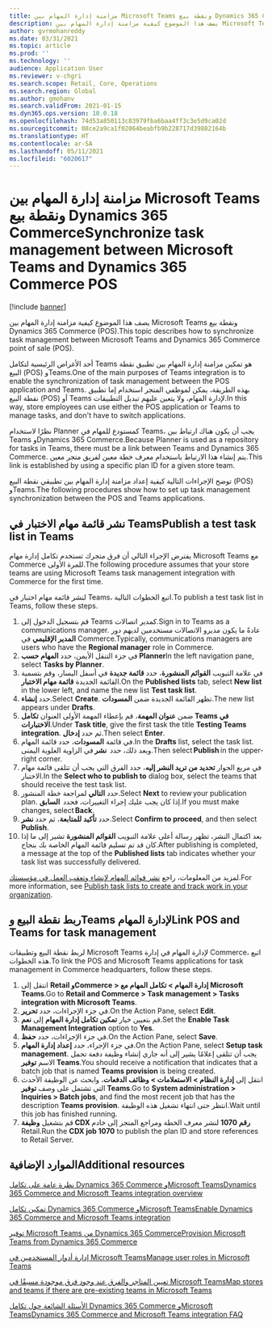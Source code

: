 ```yaml
---
title: مزامنة إدارة المهام بين Microsoft Teams ونقطة بيع Dynamics 365 Commerce
description: يصف هذا الموضوع كيفية مزامنة إدارة المهام بين Microsoft Teams ونقطة بيع Dynamics 365 Commerce (POS).
author: gvrmohanreddy
ms.date: 03/31/2021
ms.topic: article
ms.prod: ''
ms.technology: ''
audience: Application User
ms.reviewer: v-chgri
ms.search.scope: Retail, Core, Operations
ms.search.region: Global
ms.author: gmohanv
ms.search.validFrom: 2021-01-15
ms.dyn365.ops.version: 10.0.18
ms.openlocfilehash: 74d53a850113c83979fba6baa4ff3c3e5d9ca02d
ms.sourcegitcommit: 08ce2a9ca1f02064beabfb9b228717d39882164b
ms.translationtype: HT
ms.contentlocale: ar-SA
ms.lasthandoff: 05/11/2021
ms.locfileid: "6020617"
---
```

# <a name="synchronize-task-management-between-microsoft-teams-and-dynamics-365-commerce-pos"></a><span data-ttu-id="25357-103">مزامنة إدارة المهام بين Microsoft Teams ونقطة بيع Dynamics 365 Commerce</span><span class="sxs-lookup"><span data-stu-id="25357-103">Synchronize task management between Microsoft Teams and Dynamics 365 Commerce POS</span></span>

[!include [banner](includes/banner.md)]

<span data-ttu-id="25357-104">يصف هذا الموضوع كيفية مزامنة إدارة المهام بين Microsoft Teams ونقطة بيع Dynamics 365 Commerce (POS).</span><span class="sxs-lookup"><span data-stu-id="25357-104">This topic describes how to synchronize task management between Microsoft Teams and Dynamics 365 Commerce point of sale (POS).</span></span>

<span data-ttu-id="25357-105">أحد الأغراض الرئيسية لتكامل Teams هو تمكين مزامنة إدارة المهام بين تطبيق نقطة البيع (POS) وTeams.</span><span class="sxs-lookup"><span data-stu-id="25357-105">One of the main purposes of Teams integration is to enable the synchronization of task management between the POS application and Teams.</span></span> <span data-ttu-id="25357-106">بهذه الطريقة، يمكن لموظفي المتجر استخدام إما تطبيق نقطة البيع (POS) أو Teams لإدارة المهام، ولا يتعين عليهم تبديل التطبيقات.</span><span class="sxs-lookup"><span data-stu-id="25357-106">In this way, store employees can use either the POS application or Teams to manage tasks, and don't have to switch applications.</span></span>

<span data-ttu-id="25357-107">نظرًا لاستخدام Planner كمستودع للمهام في Teams، يجب أن يكون هناك ارتباط بين Teams وDynamics 365 Commerce.</span><span class="sxs-lookup"><span data-stu-id="25357-107">Because Planner is used as a repository for tasks in Teams, there must be a link between Teams and Dynamics 365 Commerce.</span></span> <span data-ttu-id="25357-108">يتم إنشاء هذا الارتباط باستخدام معرف خطة معين لفريق متجر معين.</span><span class="sxs-lookup"><span data-stu-id="25357-108">This link is established by using a specific plan ID for a given store team.</span></span>

<span data-ttu-id="25357-109">توضح الإجراءات التالية كيفية إعداد مزامنة إدارة المهام بين تطبيقي نقطة البيع (POS) وTeams.</span><span class="sxs-lookup"><span data-stu-id="25357-109">The following procedures show how to set up task management synchronization between the POS and Teams applications.</span></span>

## <a name="publish-a-test-task-list-in-teams"></a><span data-ttu-id="25357-110">نشر قائمة مهام الاختبار في Teams</span><span class="sxs-lookup"><span data-stu-id="25357-110">Publish a test task list in Teams</span></span>

<span data-ttu-id="25357-111">يفترض الإجراء التالي أن فرق متجرك تستخدم تكامل إدارة مهام Microsoft Teams مع Commerce للمرة الأولى.</span><span class="sxs-lookup"><span data-stu-id="25357-111">The following procedure assumes that your store teams are using Microsoft Teams task management integration with Commerce for the first time.</span></span>

<span data-ttu-id="25357-112">لنشر قائمة مهام اختبار في Teams، اتبع الخطوات التالية.</span><span class="sxs-lookup"><span data-stu-id="25357-112">To publish a test task list in Teams, follow these steps.</span></span>

1. <span data-ttu-id="25357-113">قم بتسجيل الدخول إلى Teams كمدير اتصالات.</span><span class="sxs-lookup"><span data-stu-id="25357-113">Sign in to Teams as a communications manager.</span></span> <span data-ttu-id="25357-114">عادةً ما يكون مديرو الاتصالات مستخدمين لديهم دور **المدير الإقليمي** في Commerce.</span><span class="sxs-lookup"><span data-stu-id="25357-114">Typically, communications managers are users who have the **Regional manager** role in Commerce.</span></span>
1. <span data-ttu-id="25357-115">في جزء التنقل الأيمن، حدد **المهام حسب Planner**</span><span class="sxs-lookup"><span data-stu-id="25357-115">In the left navigation pane, select **Tasks by Planner**.</span></span>
1. <span data-ttu-id="25357-116">في علامة التبويب **القوائم المنشورة**، حدد **قائمة جديدة** في أسفل اليسار، وقم بتسمية القائمة الجديدة **قائمة مهام الاختبار**.</span><span class="sxs-lookup"><span data-stu-id="25357-116">On the **Published lists** tab, select **New list** in the lower left, and name the new list **Test task list**.</span></span>
1. <span data-ttu-id="25357-117">حدد **إنشاء**.</span><span class="sxs-lookup"><span data-stu-id="25357-117">Select **Create**.</span></span> <span data-ttu-id="25357-118">تظهر القائمة الجديدة ضمن **المسودات**.</span><span class="sxs-lookup"><span data-stu-id="25357-118">The new list appears under **Drafts**.</span></span>
1. <span data-ttu-id="25357-119">ضمن **عنوان المهمة**، قم بإعطاء المهمة الأولى العنوان **تكامل Teams في الاختبارات**.</span><span class="sxs-lookup"><span data-stu-id="25357-119">Under **Task title**, give the first task the title **Testing Teams integration**.</span></span> <span data-ttu-id="25357-120">ثم حدد **إدخال**.</span><span class="sxs-lookup"><span data-stu-id="25357-120">Then select **Enter**.</span></span>
1. <span data-ttu-id="25357-121">في قائمة **المسودات**، حدد قائمة المهام.</span><span class="sxs-lookup"><span data-stu-id="25357-121">In the **Drafts** list, select the task list.</span></span> <span data-ttu-id="25357-122">وبعد ذلك، حدد  **نشر** في الزاوية العلوية اليمنى.</span><span class="sxs-lookup"><span data-stu-id="25357-122">Then select **Publish** in the upper-right corner.</span></span>
1. <span data-ttu-id="25357-123">في مربع الحوار **تحديد من تريد النشر إليه**، حدد الفرق التي يجب أن تتلقى قائمة مهام الاختبار.</span><span class="sxs-lookup"><span data-stu-id="25357-123">In the **Select who to publish to** dialog box, select the teams that should receive the test task list.</span></span>
1. <span data-ttu-id="25357-124">حدد **التالي** لمراجعة خطة المنشور.</span><span class="sxs-lookup"><span data-stu-id="25357-124">Select **Next** to review your publication plan.</span></span> <span data-ttu-id="25357-125">إذا كان يجب عليك إجراء التغييرات، فحدد  **السابق**.</span><span class="sxs-lookup"><span data-stu-id="25357-125">If you must make changes, select **Back**.</span></span> 
1. <span data-ttu-id="25357-126">حدد **تأكيد للمتابعة**، ثم حدد **نشر**.</span><span class="sxs-lookup"><span data-stu-id="25357-126">Select **Confirm to proceed**, and then select **Publish**.</span></span>
1. <span data-ttu-id="25357-127">بعد اكتمال النشر، تظهر رسالة أعلى علامة التبويب **القوائم المنشورة** تشير إلى ما إذا كان قد تم تسليم قائمة المهام الخاصة بك بنجاح.</span><span class="sxs-lookup"><span data-stu-id="25357-127">After publishing is completed, a message at the top of the **Published lists** tab indicates whether your task list was successfully delivered.</span></span>

<span data-ttu-id="25357-128">لمزيد من المعلومات، راجع [نشر قوائم المهام لإنشاء وتعقب العمل في مؤسستك](https://support.microsoft.com/office/publish-task-lists-to-create-and-track-work-in-your-organization-095409b3-f5af-40aa-9f9e-339b54e705df).</span><span class="sxs-lookup"><span data-stu-id="25357-128">For more information, see [Publish task lists to create and track work in your organization](https://support.microsoft.com/office/publish-task-lists-to-create-and-track-work-in-your-organization-095409b3-f5af-40aa-9f9e-339b54e705df).</span></span>

## <a name="link-pos-and-teams-for-task-management"></a><span data-ttu-id="25357-129">ربط نقطة البيع وTeams لإدارة المهام</span><span class="sxs-lookup"><span data-stu-id="25357-129">Link POS and Teams for task management</span></span>

<span data-ttu-id="25357-130">لربط نقطة البيع وتطبيقات Microsoft Teams لإدارة المهام في إدارة Commerce، اتبع هذه الخطوات.</span><span class="sxs-lookup"><span data-stu-id="25357-130">To link the POS and Microsoft Teams applications for task management in Commerce headquarters, follow these steps.</span></span>

1. <span data-ttu-id="25357-131">انتقل إلى **Retail وCommerce \> إدارة المهام \> تكامل المهام مع Microsoft Teams**.</span><span class="sxs-lookup"><span data-stu-id="25357-131">Go to **Retail and Commerce \> Task management \> Tasks integration with Microsoft Teams**.</span></span>
1. <span data-ttu-id="25357-132">في جزء الإجراءات، حدد **تحرير**.</span><span class="sxs-lookup"><span data-stu-id="25357-132">On the Action Pane, select **Edit**.</span></span>
1. <span data-ttu-id="25357-133">قم بتعيين خيار **تمكين تكامل إدارة المهام** إلى **نعم**.</span><span class="sxs-lookup"><span data-stu-id="25357-133">Set the **Enable Task Management Integration** option to **Yes**.</span></span>
1. <span data-ttu-id="25357-134">في جزء الإجراءات، حدد **حفظ**.</span><span class="sxs-lookup"><span data-stu-id="25357-134">On the Action Pane, select **Save**.</span></span>
1. <span data-ttu-id="25357-135">في جزء الإجراء، حدد **إعداد إدارة المهام**.</span><span class="sxs-lookup"><span data-stu-id="25357-135">On the Action Pane, select **Setup task management**.</span></span> <span data-ttu-id="25357-136">يجب أن تتلقى إعلامًا يشير إلى أنه جاري إنشاء وظيفة دفعة تحمل الاسم **توفير Teams**.</span><span class="sxs-lookup"><span data-stu-id="25357-136">You should receive a notification that indicates that a batch job that is named **Teams provision** is being created.</span></span>
1. <span data-ttu-id="25357-137">انتقل إلى **إدارة النظام \> الاستعلامات \> وظائف الدفعات**، وابحث عن الوظيفة الأحدث التي تشتمل على وصف **توفير Teams**.</span><span class="sxs-lookup"><span data-stu-id="25357-137">Go to **System administration \> Inquiries \> Batch jobs**, and find the most recent job that has the description **Teams provision**.</span></span> <span data-ttu-id="25357-138">انتظر حتى انتهاء تشغيل هذه الوظيفة.</span><span class="sxs-lookup"><span data-stu-id="25357-138">Wait until this job has finished running.</span></span>
1. <span data-ttu-id="25357-139">قم بتشغيل **وظيفة CDX رقم 1070** لنشر معرف الخطة ومراجع المتجر إلى خادم Retail.</span><span class="sxs-lookup"><span data-stu-id="25357-139">Run the **CDX job 1070** to publish the plan ID and store references to Retail Server.</span></span>

## <a name="additional-resources"></a><span data-ttu-id="25357-140">الموارد الإضافية</span><span class="sxs-lookup"><span data-stu-id="25357-140">Additional resources</span></span>

[<span data-ttu-id="25357-141">نظرة عامة على تكامل Dynamics 365 Commerce وMicrosoft Teams</span><span class="sxs-lookup"><span data-stu-id="25357-141">Dynamics 365 Commerce and Microsoft Teams integration overview</span></span>](commerce-teams-integration.md)

[<span data-ttu-id="25357-142">تمكين تكامل Dynamics 365 Commerce وMicrosoft Teams</span><span class="sxs-lookup"><span data-stu-id="25357-142">Enable Dynamics 365 Commerce and Microsoft Teams integration</span></span>](enable-teams-integration.md)

[<span data-ttu-id="25357-143">توفير Microsoft Teams من Dynamics 365 Commerce</span><span class="sxs-lookup"><span data-stu-id="25357-143">Provision Microsoft Teams from Dynamics 365 Commerce</span></span>](provision-teams-from-commerce.md)

[<span data-ttu-id="25357-144">إدارة أدوار المستخدمين في Microsoft Teams</span><span class="sxs-lookup"><span data-stu-id="25357-144">Manage user roles in Microsoft Teams</span></span>](manage-user-roles-teams.md)

[<span data-ttu-id="25357-145">تعيين المتاجر والفرق عند وجود فرق موجودة مسبقًا في Microsoft Teams</span><span class="sxs-lookup"><span data-stu-id="25357-145">Map stores and teams if there are pre-existing teams in Microsoft Teams</span></span>](map-stores-existing-teams.md)

[<span data-ttu-id="25357-146">الأسئلة الشائعة حول تكامل Dynamics 365 Commerce وMicrosoft Teams</span><span class="sxs-lookup"><span data-stu-id="25357-146">Dynamics 365 Commerce and Microsoft Teams integration FAQ</span></span>](teams-integration-faq.md)
